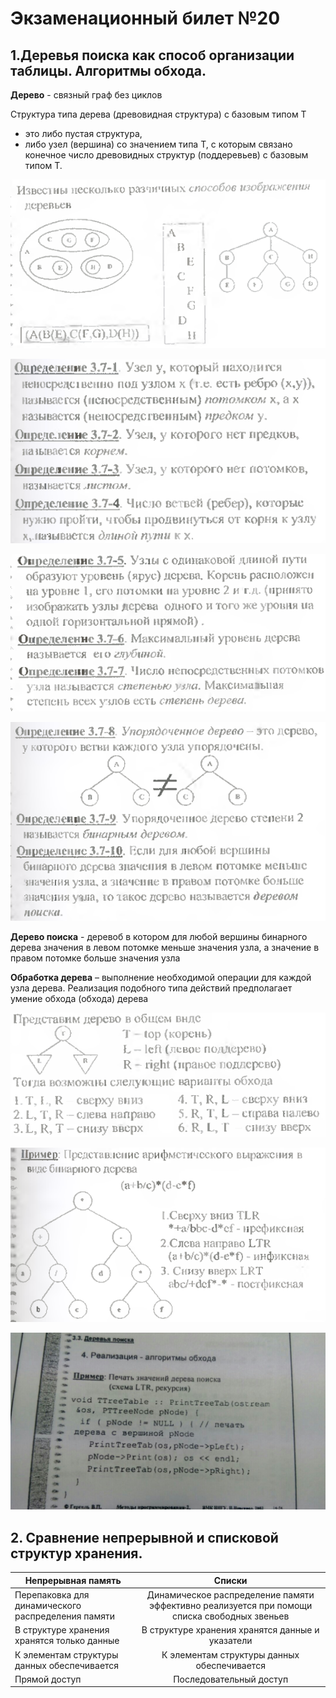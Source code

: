 # Экзаменационный билет №20

## 1.Деревья поиска как способ организации таблицы. Алгоритмы обхода.

**Дерево** - связный граф без циклов

Структура типа дерева (древовидная структура) с базовым типом T

- это либо пустая структура,
- либо узел (вершина) со значением типа T, с которым связано конечное число древовидных структур (поддеревьев) с базовым типом T.

![](../pictures/ticket20-1.png)

![](../pictures/ticket20-2.png)

![](../pictures/ticket20-3.png)

![](../pictures/ticket20-4.png)

**Дерево поиска** - деревоб в котором для любой вершины бинарного дерева значения в левом потомке меньше значения узла, а значение в правом потомке больше значения узла

**Обработка дерева** – выполнение необходимой операции для каждой узла дерева. Реализация подобного типа действий предполагает умение обхода (обхода) дерева

![](../pictures/ticket20-5.png)

![](../pictures/ticket20-6.png)

![](../pictures/ticket20-7.png)

## 2. Сравнение непрерывной и списковой структур хранения.

| Непрерывная память                                 |                                            Списки                                            |
| -------------------------------------------------- | :------------------------------------------------------------------------------------------: |
| Перепаковка для динамического распределения памяти | Динамическое распределение памяти эффективно реализуется при помощи списка свободных звеньев |
| В структуре хранения хранятся только данные        |                       В структуре хранения хранятся данные и указатели                       |
| К элементам структуры данных обеспечивается        |                         К элементам структуры данных обеспечивается                          |
| Прямой доступ                                      |                                   Последовательный доступ                                    |
